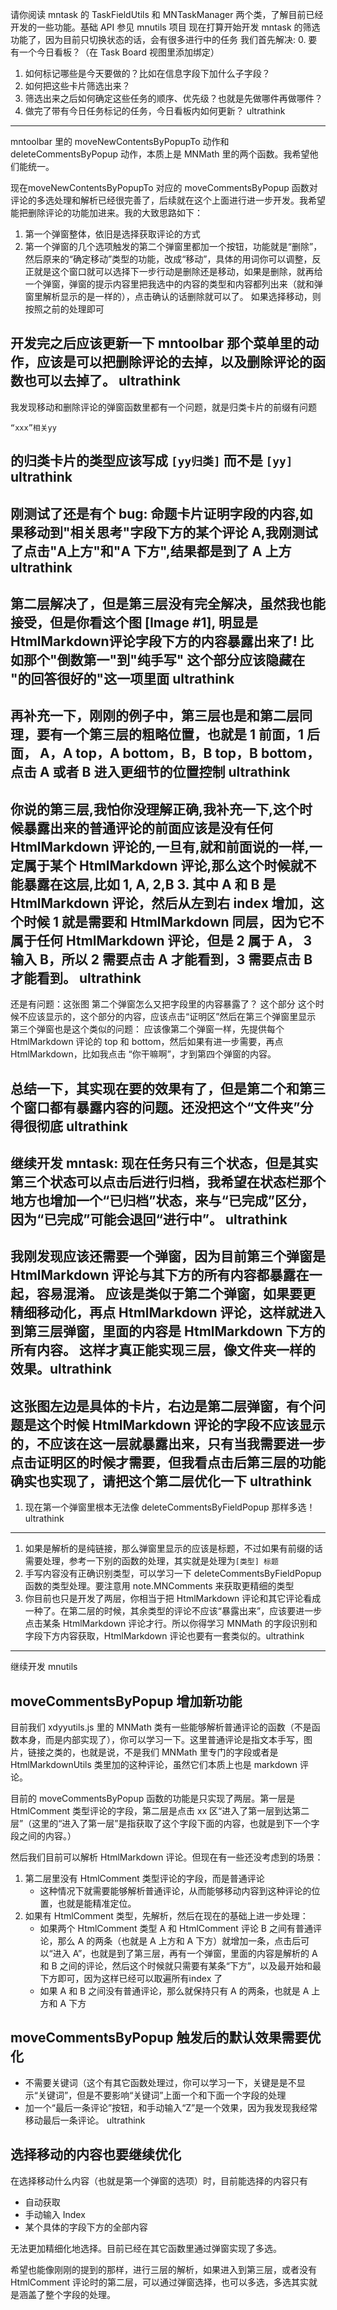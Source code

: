 请你阅读 mntask 的 TaskFieldUtils 和 MNTaskManager 两个类，了解目前已经开发的一些功能。基础 API 参见 mnutils 项目
现在打算开始开发 mntask 的筛选功能了，因为目前只切换状态的话，会有很多进行中的任务
我们首先解决:
0. 要有一个今日看板？（在 Task Board 视图里添加绑定）
1. 如何标记哪些是今天要做的？比如在信息字段下加什么子字段？
2. 如何把这些卡片筛选出来？
3. 筛选出来之后如何确定这些任务的顺序、优先级？也就是先做哪件再做哪件？
4. 做完了带有今日任务标记的任务，今日看板内如何更新？
ultrathink
---
mntoolbar 里的 moveNewContentsByPopupTo 动作和 deleteCommentsByPopup 动作，本质上是 MNMath 里的两个函数。我希望他们能统一。

现在moveNewContentsByPopupTo 对应的 moveCommentsByPopup 函数对评论的多选处理和解析已经很完善了，后续就在这个上面进行进一步开发。我希望能把删除评论的功能加进来。我的大致思路如下：
1. 第一个弹窗整体，依旧是选择获取评论的方式
2. 第一个弹窗的几个选项触发的第二个弹窗里都加一个按钮，功能就是“删除”，然后原来的“确定移动”类型的功能，改成“移动”，具体的用词你可以调整，反正就是这个窗口就可以选择下一步行动是删除还是移动，如果是删除，就再给一个弹窗，弹窗的提示内容里把我选中的内容的类型和内容都列出来（就和弹窗里解析显示的是一样的），点击确认的话删除就可以了。
如果选择移动，则按照之前的处理即可

开发完之后应该更新一下 mntoolbar 那个菜单里的动作，应该是可以把删除评论的去掉，以及删除评论的函数也可以去掉了。
ultrathink
---
我发现移动和删除评论的弹窗函数里都有一个问题，就是归类卡片的前缀有问题
```
“xxx”相关yy
```
的归类卡片的类型应该写成 `[yy归类]` 而不是 `[yy]` ultrathink
---
刚测试了还是有个 bug: 命题卡片证明字段的内容,如果移动到"相关思考"字段下方的某个评论 A,我刚测试了点击"A上方"和"A 下方",结果都是到了 A 上方 ultrathink         
---
第二层解决了，但是第三层没有完全解决，虽然我也能接受，但是你看这个图 [Image #1], 明显是 HtmlMarkdown评论字段下方的内容暴露出来了! 比如那个"倒数第一"到"纯手写" 这个部分应该隐藏在 "的回答很好的"这一项里面 ultrathink
---
再补充一下，刚刚的例子中，第三层也是和第二层同理，要有一个第三层的粗略位置，也就是 1 前面，1 后面， A，A top，A bottom，B，B top，B bottom，点击 A 或者 B 进入更细节的位置控制 ultrathink
---
你说的第三层,我怕你没理解正确,我补充一下,这个时候暴露出来的普通评论的前面应该是没有任何 HtmlMarkdown 评论的,一旦有,就和前面说的一样,一定属于某个 HtmlMarkdown 评论,那么这个时候就不能暴露在这层,比如 1, A, 2,B 3. 其中  A 和 B 是 HtmlMarkdown 评论，然后从左到右 index 增加，这个时候 1 就是需要和 HtmlMarkdown 同层，因为它不属于任何 HtmlMarkdown 评论，但是 2 属于 A， 3 输入 B，所以 2 需要点击 A 才能看到，3 需要点击 B 才能看到。 ultrathink
---
还是有问题：这张图
第二个弹窗怎么又把字段里的内容暴露了？
这个部分
这个时候不应该显示的，这个部分的内容，应该点击“证明区”然后在第三个弹窗里显示
第三个弹窗也是这个类似的问题：
应该像第二个弹窗一样，先提供每个 HtmlMarkdown 评论的 top 和 bottom，然后如果有进一步需要，再点 HtmlMarkdown，比如我点击 “你干嘛啊”，才到第四个弹窗的内容。

总结一下，其实现在要的效果有了，但是第二个和第三个窗口都有暴露内容的问题。还没把这个“文件夹”分得很彻底 ultrathink
---
继续开发 mntask: 现在任务只有三个状态，但是其实第三个状态可以点击后进行归档，我希望在状态栏那个地方也增加一个“已归档”状态，来与“已完成”区分，因为“已完成”可能会退回“进行中”。 ultrathink
---
我刚发现应该还需要一个弹窗，因为目前第三个弹窗是 HtmlMarkdown 评论与其下方的所有内容都暴露在一起，容易混淆。
应该是类似于第二个弹窗，如果要更精细移动化，再点 HtmlMarkdown 评论，这样就进入到第三层弹窗，里面的内容是 HtmlMarkdown 下方的所有内容。 这样才真正能实现三层，像文件夹一样的效果。ultrathink
---
这张图左边是具体的卡片，右边是第二层弹窗，有个问题是这个时候 HtmlMarkdown 评论的字段不应该显示的，不应该在这一层就暴露出来，只有当我需要进一步点击证明区的时候才需要，但我看点击后第三层的功能确实也实现了，请把这个第二层优化一下  ultrathink
---
1. 现在第一个弹窗里根本无法像 deleteCommentsByFieldPopup 那样多选！ ultrathink
---
1. 如果是解析的是纯链接，那么弹窗里显示的应该是标题，不过如果有前缀的话需要处理，参考一下别的函数的处理，其实就是处理为`[类型] 标题`
2. 手写内容没有正确识别类型，可以学习一下 deleteCommentsByFieldPopup 函数的类型处理。要注意用 note.MNComments 来获取更精细的类型
3. 你目前也只是开发了两层，你相当于把 HtmlMarkdown 评论和其它评论看成一种了。在第二层的时候，其余类型的评论不应该“暴露出来”，应该要进一步点击某条 HtmlMarkdown 评论才行。所以你得学习 MNMath 的字段识别和字段下方内容获取，HtmlMarkdown 评论也要有一套类似的。ultrathink
---
继续开发 mnutils

## moveCommentsByPopup 增加新功能
目前我们 xdyyutils.js 里的 MNMath 类有一些能够解析普通评论的函数（不是函数本身，而是内部实现了），你可以学习一下。这里普通评论是指文本手写，图片，链接之类的，也就是说，不是我们 MNMath 里专门的字段或者是 HtmlMarkdownUtils 类里加的这种评论，虽然它们本质上也是 markdown 评论。

目前的 moveCommentsByPopup 函数的功能是只实现了两层。第一层是 HtmlComment 类型评论的字段，第二层是点击 xx 区“进入了第一层到达第二层”（这里的“进入了第一层”是指获取了这个字段下面的内容，也就是到下一个字段之间的内容。）

然后我们目前可以解析 HtmlMarkdown 评论。但现在有一些还没考虑到的场景：
1. 第二层里没有 HtmlComment 类型评论的字段，而是普通评论
   - 这种情况下就需要能够解析普通评论，从而能够移动内容到这种评论的位置，也就是能精准定位。
2. 如果有 HtmlComment 类型，先解析，然后在现在的基础上进一步处理：
   - 如果两个 HtmlComment 类型 A 和 HtmlComment 评论 B 之间有普通评论，那么 A 的两条（也就是 A 上方和 A 下方）就增加一条，点击后可以“进入 A”，也就是到了第三层，再有一个弹窗，里面的内容是解析的 A 和 B 之间的评论，然后这个时候就只需要有某条“下方”，以及最开始和最下方即可，因为这样已经可以取遍所有index 了
   - 如果 A 和 B 之间没有普通评论，那么就保持只有 A 的两条，也就是 A 上方和 A 下方


## moveCommentsByPopup 触发后的默认效果需要优化
- 不需要关键词（这个有其它函数处理过，你可以学习一下，关键是是不显示“关键词”，但是不要影响“关键词”上面一个和下面一个字段的处理
- 加一个“最后一条评论”按钮，和手动输入“Z”是一个效果，因为我发现我经常移动最后一条评论。
ultrathink

## 选择移动的内容也要继续优化
在选择移动什么内容（也就是第一个弹窗的选项）时，目前能选择的内容只有
- 自动获取
- 手动输入 Index
- 某个具体的字段下方的全部内容

无法更加精细化地选择。目前已经在其它函数里通过弹窗实现了多选。

希望也能像刚刚的提到的那样，进行三层的解析，如果进入到第三层，或者没有 HtmlComment 评论时的第二层，可以通过弹窗选择，也可以多选，多选其实就是涵盖了整个字段的处理。